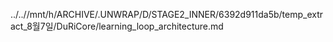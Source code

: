 ../..//mnt/h/ARCHIVE/.UNWRAP/D/STAGE2_INNER/6392d911da5b/temp_extract_8월7일/DuRiCore/learning_loop_architecture.md